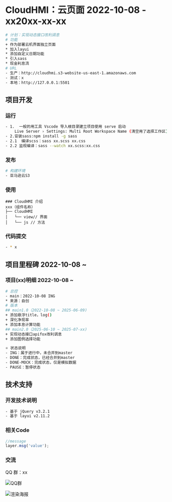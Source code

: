 <!--
 * @Descripttion: Sustainable
 * @version: 1.0.0
 * @Author: Kenny
 * @Date: 2022-10-08 15:53:31
 * @LastEditors: ~
 * @LastEditTime: 2025-07-04 12:46:59
-->
# CloudHMI：云页面 2022-10-08 - xx20xx-xx-xx

```bash
# 计划：实现动态接口改利调息
# 功能
+ 作为部署云机界面独立页面
* 加入layui
* 添加自定义日期功能
* 引入sass
* 现金利息流
# URL
- 生产：http://cloudhmi.s3-website-us-east-1.amazonaws.com
- 测试：x
- 本地：http://127.0.0.1:5501
```

## 项目开发

### 运行

```bash
- 1.  一般的用工具 Vscode 导入根目录建立项目使用 serve 启动
    Live Server › Settings: Multi Root Workspace Name (清空用了选择工作区)
- 2.安装sass:npm install -g sass
- 2.1  编译scss：sass xx.scss xx.css
- 2.2 监视编译：sass --watch xx.scss:xx.css
```

### 发布

```bash
# 构建环境
- 亚马逊云S3
```

### 使用

```shell
### CloudHMI 介绍
xxx（组件名称）
├── CloudHMI 
│   └── view// 界面
│   └── js // 方法
```

### 代码提交

```bash
- * x
```

## 项目里程碑 2022-10-08 ~

### 项目(xx)明细 2022-10-08 ~

```bash
# 总控
- main：2022-10-08 ING
* 来源：自创
# 版本
## main1.0（2022-10-08 ~ 2025-06-09)
+ 添加悬浮title，log()
+ 深化净现率
+ 添加本息计算功能
## main2.0（2025-06-10 ~ 2025-07-xx)
+ 实现动态接口apifox改利调息
+ 添加图例选择功能

⭐ 状态说明
- ING：属于进行中，未合并到master
- DONE：完成状态，已经合并到master
- DONE-MOCK：完成状态，仅是模拟数据
- PAUSE：暂停状态
```

## 技术支持

### 开发技术说明

```bash
- 基于 jQuery v3.2.1
- 基于 layui v2.11.2
```

### 相关Code

```js
//message
layer.msg('value');
```

### 交流

QQ 群：xx

![QQ群](x.png)

![渲染海报](x.png)
